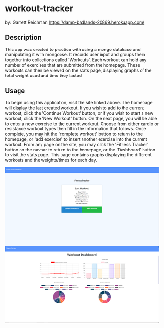 # workout-tracker
by: Garrett Reichman
https://damp-badlands-20869.herokuapp.com/

## Description
  This app was created to practice with using a mongo database and manipulating it with mongoose. It records user input and groups them together into collections called 'Workouts'. Each workout can hold any number of exercises that are submitted from the homepage. These workouts can then be viewed on the stats page, displaying graphs of the total weight used and time they lasted.
  
## Usage
  To begin using this application, visit the site linked above. The homepage will display the last created workout. If you wish to add to the current workout, click the 'Continue Workout' button, or if you wish to start a new workout, click the 'New Workout' button. On the next page, you will be able to enter a new exercise to the current workout. Choose from either cardio or resistance workout types then fill in the information that follows. Once complete, you may hit the 'complete workout' button to return to the homepage, or 'add exercise' to insert another exercise into the current workout. From any page on the site, you may click the 'Fitness Tracker' button on the navbar to return to the homepage, or the 'Dashboard' button to visit the stats page. This page contains graphs displaying the different workouts and the weights/times for each day.


![screenshot](./public/pictures/home.png)
![screenshot](./public/pictures/stats.png)
